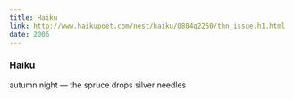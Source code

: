 ```yaml
---
title: Haiku
link: http://www.haikupoet.com/nest/haiku/0804q2250/thn_issue.h1.html
date: 2006
---
```


### Haiku

autumn night —
the spruce drops
silver needles

